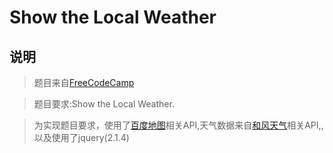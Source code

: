 # Show the Local Weather
## 说明
>题目来自[FreeCodeCamp](https://www.freecodecamp.cn/challenges/show-the-local-weather)

>题目要求:Show the Local Weather.

>为实现题目要求，使用了[百度地图](https://lbsyun.baidu.com/)相关API,天气数据来自[和风天气](https://www.heweather.com/)相关API,,以及使用了jquery(2.1.4)
